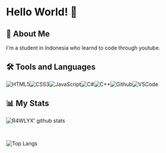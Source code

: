 # Hello World! 👋
## 🚀 About Me
I'm a student in Indonesia who learnd to code through youtube.

## 🛠 Tools and Languages
![HTML5](https://img.icons8.com/color/30/html-5.png)![CSS3](https://img.icons8.com/color/30/css3.png)![JavaScript](https://img.icons8.com/color/30/javascript.png)![C#](https://img.icons8.com/color/30/c-sharp-logo.png)![C++](https://img.icons8.com/color/30/c-plus-plus-logo.png)![Github](https://img.icons8.com/color-glass/30/github.png)![VSCode](https://img.icons8.com/color/30/visual-studio-code-2019.png)

## 📊 My Stats
![R4WLYX' github stats](https://github-readme-stats.vercel.app/api?username=R4WLYX&count_private=true&show_icons=true&theme=radical&include_all_commits=true)

<br>

![Top Langs](https://github-readme-stats.vercel.app/api/top-langs/?username=R4WLYX&theme=radical)

<!--- ## Contacts
<p align="left">

<a href="https://mail.google.com/mail/u/0/#inbox?compose=r4wlyx234@gmail.com"><img src="https://img.icons8.com/fluent/48/000000/gmail.png" width="30px"/></a>
</p> -->
